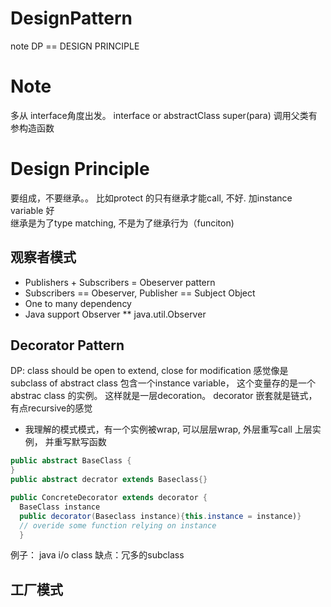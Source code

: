 # DesignPattern
  note DP == DESIGN PRINCIPLE
# Note
  多从 interface角度出发。 interface or abstractClass
  super(para) 调用父类有参构造函数

# Design Principle
  要组成，不要继承。。 比如protect 的只有继承才能call, 不好. 加instance variable 好  
  继承是为了type matching, 不是为了继承行为（funciton)

## 观察者模式
* Publishers + Subscribers = Obeserver pattern
* Subscribers == Obeserver, Publisher == Subject Object
* One to many dependency
* Java support Observer
** java.util.Observer

## Decorator Pattern
DP: class should be open to extend, close for modification
  感觉像是 subclass of abstract class 包含一个instance variable， 这个变量存的是一个abstrac class 的实例。 这样就是一层decoration。 decorator 嵌套就是链式， 有点recursive的感觉
* 我理解的模式模式，有一个实例被wrap, 可以层层wrap, 外层重写call 上层实例， 并重写默写函数
```java
public abstract BaseClass {
}
public abstract decrator extends Baseclass{}

public ConcreteDecorator extends decorator {
  BaseClass instance
  public decorator(Baseclass instance){this.instance = instance)}
  // overide some function relying on instance
  }
 ```
例子： java i/o class
缺点：冗多的subclass

## 工厂模式

